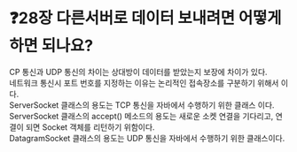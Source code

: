 # ❓28장 다른서버로 데이터 보내려면 어떻게 하면 되나요?
   
CP 통신과 UDP 통신의 차이는 상대방이 데이터를 받았는지 보장에 차이가 있다.<br>
네트워크 통신시 포트 번호를 지정하는 이유는 논리적인 접속장소를 구분하기 위해서 이다.<br>
ServerSocket 클래스의 용도는 TCP 통신을 자바에서 수행하기 위한 클래스 이다.<br>
ServerSocket 클래스의 accept() 메소드의 용도는 새로운 소켓 연결을 기다리고, 연결이 되면 Socket 객체를 리턴하기 위함이다.<br>
DatagramSocket 클래스의 용도는 UDP 통신을 자바에서 수행하기 위한 클래스이다.<br>
